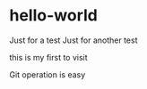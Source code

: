 # hello-world
Just for a test
Just for another test

this is my first to visit 

Git operation is easy
